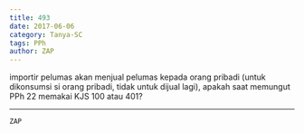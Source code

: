 ```yaml
---
title: 493
date: 2017-06-06
category: Tanya-SC
tags: PPh
author: ZAP
---
```


importir pelumas akan menjual pelumas kepada orang pribadi (untuk dikonsumsi si orang pribadi, tidak untuk dijual lagi), apakah saat memungut PPh 22 memakai KJS 100 atau 401?

---



`ZAP`
